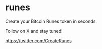 # runes
Create your Bitcoin Runes token in seconds.


Follow on X and stay tuned!

https://twitter.com/CreateRunes
